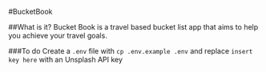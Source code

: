 #BucketBook

##What is it?
Bucket Book is a travel based bucket list app that aims to help you achieve your travel goals.



###To do
Create a ```.env``` file with ```cp .env.example .env``` and replace ```insert key here``` with an Unsplash API key 
